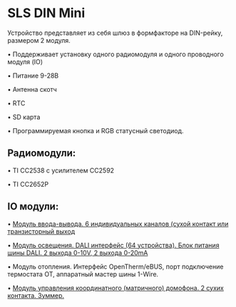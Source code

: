 # SLS DIN Mini

Устройство представляет из себя шлюз в формфакторе на DIN-рейку, размером 2 модуля.


•	Поддерживает установку одного радиомодуля и одного проводного модуля (IO)

•	Питание 9-28В

•	Антенна скотч

•	RTC

•	SD карта 

•	Программируемая кнопка и RGB статусный светодиод.



## Радиомодули:

•	TI СС2538 с усилителем СС2592

•	TI СС2652P


## IO модули:
•	 [Модуль ввода-вывода. 6 индивидуальных каналов (сухой контакт или транзисторный выход](din_mini_io_rus.md)

•	 [Модуль освещения. DALI интерфейс (64 устройства). Блок питания шины DALI. 2 выхода 0-10V, 2 выхода 0-20mA](din_mini_lighting_rus.md)

•	 Модуль отопления. Интерфейс OpenTherm/eBUS, порт подключение термостата OT, аппаратный мастер шины 1-Wire.

•	 [Модуль управления координатного (матричного) домофона. 2 сухих контакта. Зуммер.](din_mini_dp_rus.md)
